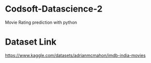 # Codsoft-Datascience-2
Movie Rating prediction with python

# Dataset Link
https://www.kaggle.com/datasets/adrianmcmahon/imdb-india-movies
